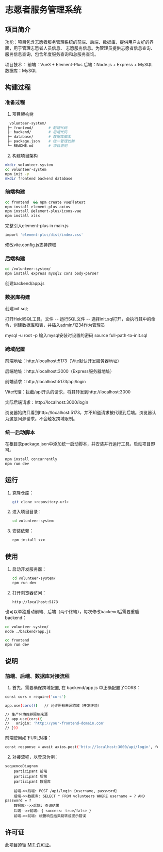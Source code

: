 # 志愿者服务管理系统

## 项目简介
功能：项目包含志愿者服务管理系统的前端、后端、数据库，提供用户友好的界面，用于管理志愿者人员信息、
志愿服务信息。为管理员提供志愿者信息查询、服务信息查询，包含年度服务查询和总服务查询。

项目技术：
前端：Vue3 + Element-Plus
后端：Node.js + Express + MySQL
数据库：MySQL

## 构建过程
### 准备过程

1. 项目架构树
 ```bash 
   volunteer-system/
  ├─ frontend/       # 前端代码
  ├─ backend/        # 后端代码
  ├─ database/       # 数据库脚本
  ├─ package.json    # 统一管理依赖
  └─ README.md       # 项目说明
```
2. 构建项目架构
```bash
mkdir volunteer-system
cd volunteer-system 
npm init -y
mkdir frontend backend database
```

### 前端构建
```bash
cd frontend  && npm create vue@latest 
npm install element-plus axios 
npm install @element-plus/icons-vue 
npm install xlsx
```

完整引入element-plus in main.js
```bash
import 'element-plus/dist/index.css'
```

修改vite.config.js支持跨域

### 后端构建
```bash
cd /volunteer-system/
npm install express mysql2 cors body-parser
```
创建backend/app.js

### 数据库构建
   创建init.sql;

   打开HeidiSQL工具，文件 -- 运行SQL文件 -- 选择init.sql打开，会执行其中的命令，创建数据库和表，并插入admin/1234作为管理员

   mysql -u root -p 输入mysql安装时设置的密码
   source full-path-to-init.sql


### 跨域配置
  前端地址：http://localhost:5173（Vite默认开发服务器地址）

  后端地址：http://localhost:3000（Express服务器地址）

  前端请求：http://localhost:5173/api/login

  Vite代理：拦截/api开头的请求，将其转发到http://localhost:3000

  实际后端请求：http://localhost:3000/login

  浏览器始终只看到http://localhost:5173，并不知道请求被代理到后端。浏览器认为这是同源请求，不会触发跨域限制。

### 统一启动脚本
   在根目录package.json中添加统一启动脚本，并安装并行运行工具。启动项目即可。
   ```bash
   npm install concurrently
   npm run dev
```
## 运行
1. 克隆仓库：
   ```bash
   git clone <repository-url>
   ```
2. 进入项目目录：
   ```bash
   cd volunteer-system
   ```
3. 安装依赖：
   ```bash
   npm install xxx
   ```

## 使用
1. 启动开发服务器：
   ```bash
   cd volunteer-system/
   npm run dev
   ```
2. 打开浏览器访问：
   ```
   http://localhost:5173
   ```

也可以单独启动前端、后端（两个终端），每次修改backend后需要重启backend：
```bash
cd volunteer-system/
node ./backend/app.js
```

```bash
cd frontend
npm run dev
```

## 说明
### 前端、后端、数据库对接流程
1. 首先，需要确保跨域配置, 在 backend/app.js 中正确配置了CORS：
```bash
const cors = require('cors')

app.use(cors())   // 允许所有来源跨域（开发环境）

// 生产环境推荐限制来源
// app.use(cors({
//   origin: 'http://your-frontend-domain.com'
// }))
```
前端使用如下URL对接：
```bash
const response = await axios.post('http://localhost:3000/api/login', form)
```
2. 对接流程，以登录为例：
```mermaid
sequenceDiagram
    participant 前端
    participant 后端
    participant 数据库

    前端->>后端: POST /api/login {username, password}
    后端->>数据库: SELECT * FROM volunteers WHERE username = ? AND password = ?
    数据库-->>后端: 查询结果
    后端-->>前端: { success: true/false }
    前端->>前端: 根据响应结果跳转或提示错误
```

## 许可证
此项目遵循 [MIT 许可证](LICENSE)。
